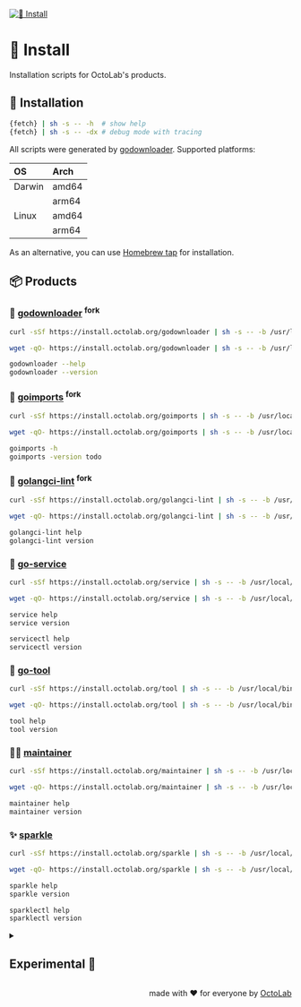 [![🤖 Install][social.preview]][preview.config]

# 🤖 Install

Installation scripts for OctoLab's products.

## 🧩 Installation

```bash
{fetch} | sh -s -- -h  # show help
{fetch} | sh -s -- -dx # debug mode with tracing
```

All scripts were generated by [godownloader][]. Supported platforms:

| OS     | Arch  |
|:-------|:------|
| Darwin | amd64 |
|        | arm64 |
| Linux  | amd64 |
|        | arm64 |

As an alternative, you can use [Homebrew tap](https://homebrew.octolab.org/) for installation.

## 📦 Products

### 🔧 [godownloader][] <sup>fork</sup>

```bash
curl -sSf https://install.octolab.org/godownloader | sh -s -- -b /usr/local/bin
```

```bash
wget -qO- https://install.octolab.org/godownloader | sh -s -- -b /usr/local/bin
```

```bash
godownloader --help
godownloader --version
```

[godownloader]: https://godownloader.octolab.org/


### 🔧 [goimports][] <sup>fork</sup>

```bash
curl -sSf https://install.octolab.org/goimports | sh -s -- -b /usr/local/bin
```

```bash
wget -qO- https://install.octolab.org/goimports | sh -s -- -b /usr/local/bin
```

```bash
goimports -h
goimports -version todo
```

[goimports]: https://goimports.octolab.org/


### 🔧 [golangci-lint][] <sup>fork</sup>

```bash
curl -sSf https://install.octolab.org/golangci-lint | sh -s -- -b /usr/local/bin
```

```bash
wget -qO- https://install.octolab.org/golangci-lint | sh -s -- -b /usr/local/bin
```

```bash
golangci-lint help
golangci-lint version
```

[golangci-lint]: https://golangci-lint.octolab.org/


### 🧩 [go-service][]

```bash
curl -sSf https://install.octolab.org/service | sh -s -- -b /usr/local/bin
```

```bash
wget -qO- https://install.octolab.org/service | sh -s -- -b /usr/local/bin
```

```bash
service help
service version

servicectl help
servicectl version
```

[go-service]: https://go-service.octolab.org/


### 🧩 [go-tool][]

```bash
curl -sSf https://install.octolab.org/tool | sh -s -- -b /usr/local/bin
```

```bash
wget -qO- https://install.octolab.org/tool | sh -s -- -b /usr/local/bin
```

```bash
tool help
tool version
```

[go-tool]: https://go-tool.octolab.org/


### 👨‍🔧 [maintainer][]

```bash
curl -sSf https://install.octolab.org/maintainer | sh -s -- -b /usr/local/bin
```

```bash
wget -qO- https://install.octolab.org/maintainer | sh -s -- -b /usr/local/bin
```

```bash
maintainer help
maintainer version
```

[maintainer]: https://maintainer.octolab.org/


### ✨ [sparkle][]

```bash
curl -sSf https://install.octolab.org/sparkle | sh -s -- -b /usr/local/bin
```

```bash
wget -qO- https://install.octolab.org/sparkle | sh -s -- -b /usr/local/bin
```

```bash
sparkle help
sparkle version

sparklectl help
sparklectl version
```

[sparkle]: https://sparkle.octolab.org/


<details>
  <summary><h2>Experimental 🤫</h2></summary>

### [gum][]

Remotely

```bash
curl -sSf https://install.octolab.org/vendor/gum | bash -s -- /usr/local/bin
```

```bash
wget -qO- https://install.octolab.org/vendor/gum | bash -s -- /usr/local/bin
```

```bash
gum --help
gum --version
```

Locally

```bash
alias run=./Taskfile
run @install ./dist/vendor/gum ./bin/{os}/{arch}
run gum --help
run gum --version
```

[gum]: https://github.com/charmbracelet/gum

</details>

<p align="right">made with ❤️ for everyone by <a href="https://www.octolab.org/">OctoLab</a></p>

[social.preview]:   https://cdn.octolab.org/repo/install.png
[preview.config]:   https://socialify.git.ci/octomation/install?description=1&font=Raleway&language=1&name=1&owner=1&pattern=Circuit%20Board&theme=Light
[preview.fallback]: https://socialify.git.ci/octomation/install/image?description=1&font=Raleway&language=1&name=1&owner=1&pattern=Circuit%20Board&theme=Light

